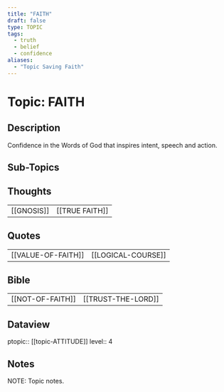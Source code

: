 ```yaml
---
title: "FAITH"
draft: false
type: TOPIC
tags:
  - truth
  - belief
  - confidence
aliases:
  - "Topic Saving Faith"
---
```

# Topic: FAITH
## Description
Confidence in the Words of God that inspires intent, speech and action.

## Sub-Topics


## Thoughts
|     |     |
| --- | --- |
| [[GNOSIS]] | [[TRUE FAITH]] |


## Quotes
|     |     |
| --- | --- |
| [[VALUE-OF-FAITH]] | [[LOGICAL-COURSE]] |


## Bible
|     |     |
| --- | --- |
| [[NOT-OF-FAITH]] | [[TRUST-THE-LORD]] |

## Dataview
ptopic:: [[topic-ATTITUDE]]
level:: 4

## Notes
NOTE: Topic notes.